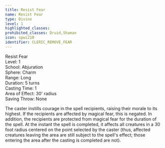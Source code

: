```yaml
---
title: Resist Fear
name: Resist Fear
type: Divine
level: 1
highlighted_classes: 
prohibited_classes: Druid,Shaman
icon: spwi210
identifier: CLERIC_REMOVE_FEAR
---
```

Resist Fear  
Level: 1  
School: Abjuration  
Sphere: Charm  
Range: Long  
Duration: 5 turns  
Casting Time: 1  
Area of Effect: 30' radius  
Saving Throw: None  
  
The caster instills courage in the spell recipients, raising their morale to its highest. If the recipients are affected by magical fear, this is negated. In addition, the recipients are protected from magical fear for the duration of the spell. At the instant the spell is completed, it affects all creatures in a 30 foot radius centered on the point selected by the caster (thus, affected creatures leaving the area are still subject to the spell's effect; those entering the area after the casting is completed are not).  
